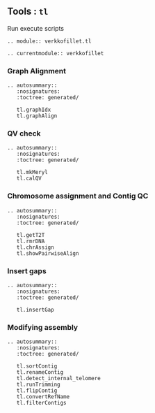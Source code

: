 ## Tools : `tl`

Run execute scripts

```{eval-rst}
.. module:: verkkofillet.tl
```

```{eval-rst}
.. currentmodule:: verkkofillet
```

### Graph Alignment
```{eval-rst}
.. autosummary::
   :nosignatures:
   :toctree: generated/

   tl.graphIdx
   tl.graphAlign
``` 

### QV check
```{eval-rst}
.. autosummary::
   :nosignatures:
   :toctree: generated/

   tl.mkMeryl
   tl.calQV

``` 

### Chromosome assignment and Contig QC
```{eval-rst}
.. autosummary::
   :nosignatures:
   :toctree: generated/

   tl.getT2T
   tl.rmrDNA
   tl.chrAssign
   tl.showPairwiseAlign

``` 

### Insert gaps
```{eval-rst}
.. autosummary::
   :nosignatures:
   :toctree: generated/

   tl.insertGap

``` 

### Modifying assembly
```{eval-rst}
.. autosummary::
   :nosignatures:
   :toctree: generated/

   tl.sortContig
   tl.renameContig
   tl.detect_internal_telomere
   tl.runTrimming
   tl.flipContig
   tl.convertRefName
   tl.filterContigs

```